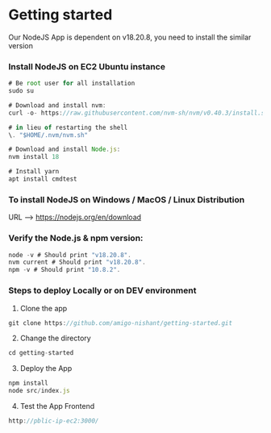 # Getting started
Our NodeJS App is dependent on v18.20.8, you need to install the similar version

### Install NodeJS on EC2 Ubuntu instance
```jsx
# Be root user for all installation
sudo su

# Download and install nvm:
curl -o- https://raw.githubusercontent.com/nvm-sh/nvm/v0.40.3/install.sh | bash

# in lieu of restarting the shell
\. "$HOME/.nvm/nvm.sh"

# Download and install Node.js:
nvm install 18

# Install yarn
apt install cmdtest
```

### To install NodeJS on Windows / MacOS / Linux Distribution 
URL --> https://nodejs.org/en/download

### Verify the Node.js & npm version:
```jsx
node -v # Should print "v18.20.8".
nvm current # Should print "v18.20.8".
npm -v # Should print "10.8.2".
```

### Steps to deploy Locally or on DEV environment
1. Clone the app
```jsx
git clone https://github.com/amigo-nishant/getting-started.git
```
2. Change the directory
```jsx
cd getting-started
```
3. Deploy the App
```jsx
npm install
node src/index.js
```
4. Test the App Frontend
```jsx
http://pblic-ip-ec2:3000/
```
